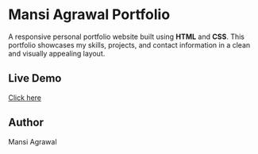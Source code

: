# Mansi Agrawal Portfolio

A responsive personal portfolio website built using **HTML** and **CSS**. This portfolio showcases my skills, projects, and contact information in a clean and visually appealing layout.

## Live Demo
[Click here](https://mansi-portfolio1.netlify.app/)

## Author
Mansi Agrawal
